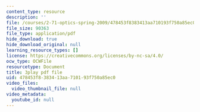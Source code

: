 ```yaml
---
content_type: resource
description: ''
file: /courses/2-71-optics-spring-2009/478453f8383413aa710193f750a85ec0_W-7gI87IG1A.pdf
file_size: 90363
file_type: application/pdf
hide_download: true
hide_download_original: null
learning_resource_types: []
license: https://creativecommons.org/licenses/by-nc-sa/4.0/
ocw_type: OCWFile
resourcetype: Document
title: 3play pdf file
uid: 478453f8-3834-13aa-7101-93f750a85ec0
video_files:
  video_thumbnail_file: null
video_metadata:
  youtube_id: null
---
```

